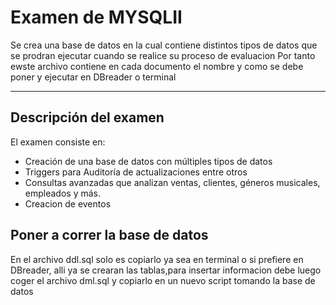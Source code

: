 # Examen de MYSQLII
Se crea una base de datos en la cual contiene distintos tipos de datos que se prodran ejecutar cuando se realice su proceso de evaluacion
Por tanto ewste archivo contiene en cada documento el nombre y como se debe poner y ejecutar en DBreader o terminal 

---

## Descripción del examen

El examen consiste en:

- Creación de una base de datos con múltiples tipos de datos 
- Triggers para Auditoría de actualizaciones entre otros
- Consultas avanzadas que analizan ventas, clientes, géneros musicales, empleados y más.
- Creacion de eventos

## Poner a correr la base de datos 
En el archivo ddl.sql solo es copiarlo ya sea en terminal o si prefiere en DBreader, alli ya se crearan las tablas,para insertar informacion debe luego coger el archivo dml.sql y copiarlo en un nuevo script tomando la base de datos 
